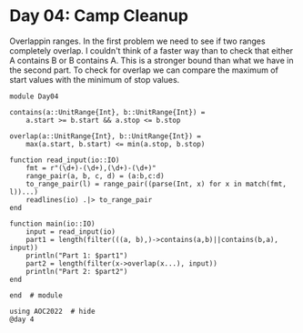# Day 04: Camp Cleanup
Overlappin ranges. In the first problem we need to see if two ranges completely overlap. I couldn't think of a faster way than to check that either A contains B or B contains A. This is a stronger bound than what we have in the second part. To check for overlap we can compare the maximum of start values with the minimum of stop values.

``` {.julia file=src/day04.jl}
module Day04

contains(a::UnitRange{Int}, b::UnitRange{Int}) =
    a.start >= b.start && a.stop <= b.stop

overlap(a::UnitRange{Int}, b::UnitRange{Int}) =
    max(a.start, b.start) <= min(a.stop, b.stop)

function read_input(io::IO)
    fmt = r"(\d+)-(\d+),(\d+)-(\d+)"
    range_pair(a, b, c, d) = (a:b,c:d)
    to_range_pair(l) = range_pair((parse(Int, x) for x in match(fmt, l))...)
    readlines(io) .|> to_range_pair
end

function main(io::IO)
    input = read_input(io)
    part1 = length(filter(((a, b),)->contains(a,b)||contains(b,a), input))
    println("Part 1: $part1")
    part2 = length(filter(x->overlap(x...), input))
    println("Part 2: $part2")
end

end  # module
```

```@example
using AOC2022  # hide
@day 4
```
